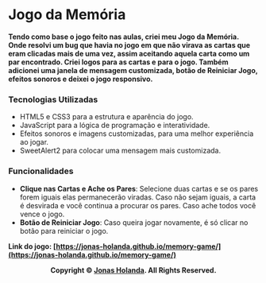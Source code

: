 # Jogo da Memória



**Tendo como base o jogo feito nas aulas, criei meu Jogo da Memória. Onde resolvi um bug que havia no jogo em que não virava as cartas que eram clicadas mais de uma vez, assim aceitando aquela carta como um par encontrado. Criei logos para as cartas e para o jogo. Também adicionei uma janela de mensagem customizada, botão de Reiniciar Jogo, efeitos sonoros e deixei o jogo responsivo.**

### Tecnologias Utilizadas

- HTML5 e CSS3 para a estrutura e aparência do jogo.
- JavaScript para a lógica de programação e interatividade.
- Efeitos sonoros e imagens customizadas, para uma melhor experiência ao jogar.
- SweetAlert2 para colocar uma mensagem mais customizada.

### Funcionalidades

- **Clique nas Cartas e Ache os Pares**: Selecione duas cartas e se os pares forem iguais elas permanecerão viradas. Caso não sejam iguais, a carta é desvirada e você continua a procurar os pares. Caso ache todos você vence o jogo.
- **Botão de Reiniciar Jogo**: Caso queira jogar novamente, é só clicar no botão para reiniciar o jogo.

**Link do jogo: [https://jonas-holanda.github.io/memory-game/](https://jonas-holanda.github.io/memory-game/)**

<p align="center">
    <strong>Copyright © <a href="https://github.com/jonas-holanda" target="_blank">Jonas Holanda</a>. All Rights Reserved.</strong>
</p>